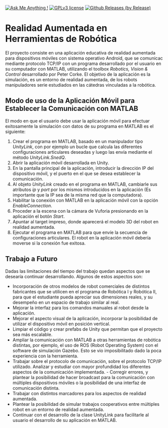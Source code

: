 [![Ask Me Anything !](https://img.shields.io/badge/Ask%20me-anything-1abc9c.svg)](https://github.com/FernandezGFG)
[![GPLv3 license](https://img.shields.io/badge/License-GPLv3-blue.svg)](https://github.com/FernandezGFG/Unitlab-RoboticsAR/blob/master/LICENSE)
[![Github Releases (by Release)](https://img.shields.io/github/downloads/Naereen/StrapDown.js/v1.0.0/total.svg)](https://github.com/FernandezGFG/Unitlab-RoboticsAR/releases)

# Realidad Aumentada en Herramientas de Robótica
El proyecto consiste en una aplicación educativa de realidad aumentada para dispositivos móviles con sistema operativo Android, que se comunicac mediante protocolo TCP/IP con un programa desarrollado por el usuario en su computador con MATLAB, utilizando el toolbox *Robotics, Vision & Control* desarrollado por Peter Corke. El objetivo de la aplicación es la simulación, es un entorno de realidad aumentada, de los robots manipuladores serie estudiados en las cátedras vinculadas a la robótica.

## Modo de uso de la Aplicación Móvil para Establecer la Comunicación con MATLAB
El modo en que el usuario debe usar la aplicación móvil para efectuar exitosamente la simulación con datos de su programa en MATLAB es el siguiente:

1. Crear el programa en MATLAB, basado en un manipulador tipo *UnityLink*, con por ejemplo un bucle que calcula las diferentes configuraciones articulares deseadas y luego las envía mediante el método *UnityLink.SnedQ*.
2. Abrir la aplicación móvil desarrollada en Unity.
3. En la pantalla principal de la aplicación, introducir la dirección IP del dispositivo móvil, y el puerto en el que se desea establecer la comunicación.
4. Al objeto *UnityLink* creado en el programa en MATLAB, cambiarle sus atributos *ip* y *port* por los mismos introducidos en la aplicación (Es importante que la IP sea de la misma red que la computadora).
5. Habilitar la conexión con MATLAB en la aplicación móvil con la opción *EnableConnection*.
6. Proceder a la escena con la cámara de Vuforia presionando en la aplicación el botón *Start*.
7. Apuntar al target impreso, donde aparecerá el modelo 3D del robot en realidad aumentada.
8. Ejecutar el programa en MATLAB para que envíe la secuencia de configuraciones articulares. El robot en la aplicación móvil debería moverse si la conexión fue exitosa.

## Trabajo a Futuro
Dadas las limitaciones del tiempo del trabajo quedan aspectos que se desearía continuar desarrollando. Algunos de estos aspectos son:

- Incorporación de otros modelos de robot comerciales de distintos fabricantes que se utilicen en el programa de Robótica I y Robótica II, para que el estudiante pueda apreciar sus dimensiones reales, y su desempeño en un espacio de trabajo similar al real.
- Mejorar la interfaz para los comandos manuales al robot desde la aplicación.
- Mejorar el aspecto visual de la aplicación, incorporar la posibilidad de utilizar el dispositivo móvil en posición vertical.
- Limpiar el código y crear prefabs de Unity que permitan que el proyecto sea más escalable.
- Ampliar la comunicación con MATLAB a otras herramientas de robótica distintas, por ejemplo, el uso de ROS (Robot Operating System) con el software de simulación Gazebo. Esto se vio imposibilitado dado la poca experiencia con la herramienta.
- Trabajar sobre el protocolo de comunicación, sobre el protocolo TCP/IP utilizado. Analizar y estudiar con mayor profundidad los diferentes aspectos de la comunicación implementada. - Corregir errores, y plantear la posibilidad de hacer broadcast para la comunicación con múltiples dispositivos móviles o la posibilidad de una interfaz de comunicación distinta.
- Trabajar con distintos marcadores para los aspectos de realidad aumentada.
- Plantear la posibilidad de simular trabajos cooperativos entre múltiples robot en un entorno de realidad aumentada.
- Continuar con el desarrollo de la clase UnityLink para facilitarle al usuario el desarrollo de su aplicación en MATLAB.
